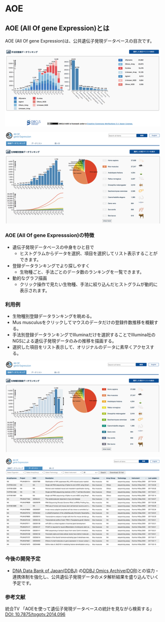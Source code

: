 # AOE

## AOE (All Of gene Expression)とは

AOE (All Of gene Expression)は、公共遺伝子発現データベースの目次です。

![Fig-1](https://raw.githubusercontent.com/dbcls/website/master/services/images/DBCLSservices_AOE_jp_fig-1_180524.png)  

![Fig-2](https://raw.githubusercontent.com/dbcls/website/master/services/images/DBCLSservices_AOE_jp_fig-2_180524.png)

### AOE (All Of gene Expresssion)の特徴

* 遺伝子発現データベースの中身をひと目で
  - ヒストグラムからデータを選択、項目を選択してリスト表示することができます。
* 登録データランキングでより探しやすく
  - 生物種ごと、手法ごとのデータ数のランキングを一覧できます。
* 動的なグラフ描画
  - クリック操作で見たい生物種、手法に絞り込んだヒストグラムが動的に表示されます。

### 利用例

* 生物種別登録データランキングを眺める。
* Mus musculusをクリックしてマウスのデータだけの登録件数推移を概観する。
* 手法別登録データランキングでIlluminaだけを選択することでIllumina社のNGSによる遺伝子発現データのみの推移を描画する。
* 選択した項目をリスト表示して、オリジナルのデータに素早くアクセスする。

![Fig-3](https://raw.githubusercontent.com/dbcls/website/master/services/images/DBCLSservices_AOE_jp_fig-3_180524.png)  

![Fig-4](https://raw.githubusercontent.com/dbcls/website/master/services/images/DBCLSservices_AOE_jp_fig-4_180524.png)


### 今後の開発予定

* [DNA Data Bank of Japan(DDBJ)](http://www.ddbj.nig.ac.jp/index-j.html) の[DDBJ Omics Archive(DOR)](https://www.ddbj.nig.ac.jp/dor/)との協力・連携体制を強化し、公共遺伝子発現データのメタ解析結果を盛り込んでいく予定です。

### 参考文献
統合TV 「AOEを使って遺伝子発現データベースの統計を見ながら検索する」[DOI: 10.7875/togotv.2014.096](http://doi.org/10.7875/togotv.2014.096)
